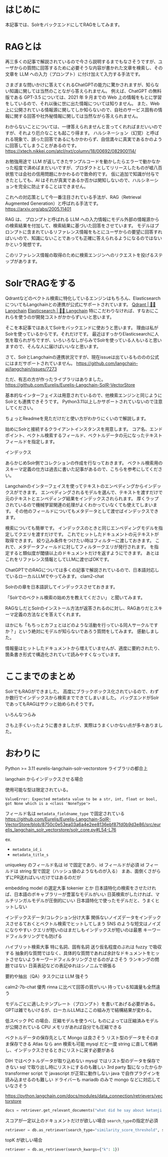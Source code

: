
# はじめに

本記事では、SolrをバックエンドにしてRAGをしてみます。

# RAGとは

再三多くの記事で解説されているので今さら説明するまでもなさそうですが、ユーザからの質問に回答するために必要そうな内容が書かれた文章を検索し、その文章を LLM への入力（プロンプト）に付け加えて入力する手法です。

さまざまな問いかけに答えてくれるChatGPTの能力に驚かされますが、知らない知識に関しては当然のことながら答えられません。
例えば、ChatGPT の無料版である GPT-3.5 については、2021 年 9 月までの Web 上の情報をもとに学習をしているので、それ以後に世に出た情報については知りません。 
また、Web 上に公開されている情報源に関してしか知らないので、自社のサービス固有の情報に関する回答や社外秘情報に関しては当然ながら答えられません。

わからないことについては、一律答えられませんと言ってくれればまだいいのですが、それより厄介なことも起こり得ます。
ハルシネーション（幻覚）と呼ばれる現象で、誤った回答であるにもかかわらず、自信満々に真実であるかのように回答してしまうことがあるのです。
https://xtech.nikkei.com/atcl/nxt/column/18/00692/082900114/

お勉強用途で LLM が返してきたサンプルコードを動かしたらエラーで動かなかった程度で済めばまだいいですが、プロダクトとしてリリースしたものが嘘八百状態では会社の信用問題にかかわるので致命的です。
仮に追加で知識が付与できたとしても、AI はそれが真実であるか否かは関知しないので、ハルシネーションを完全に防止することはできません。

これへの対応策として今一番注目されている手法が、RAG（Retrieval Augmented Generation）と呼ばれる手法です。
https://arxiv.org/abs/2005.11401

RAG は、 プロンプトと呼ばれる LLM への入力情報にモデル外部の情報源からの検索結果を付加して、検索結果に基づいた回答をさせています。
モデルはプロンプトに含まれているリファレンス情報をもとにユーザからの要望に回答すればいいので、知識にないことであっても正確に答えられるようになるのではないかという発想です。

このリファレンス情報の取得のために検索エンジンへのリクエストを投げるステップがあります。

# SolrでRAGをする

Qdrantなどのベクトル検索に特化しているエンジンはもちろん、ElasticsearchについてもLangchainとの連携が公式にサポートされています。
[Qdrant \| 🦜️🔗 Langchain](https://python.langchain.com/docs/integrations/vectorstores/qdrant)
[Elasticsearch \| 🦜️🔗 Langchain](https://python.langchain.com/docs/integrations/vectorstores/elasticsearch)
特にこだわりなければ、すなおにこれらを使うのが開発コストがかからずいいと思います。

そこを本記事ではあえてSolrをバックエンドに使おうと思います。
理由は私がSolrを使っているからです。それだけです。
最近はすっかりElasticsearchに人気を取られがちですが、いろいろなしがらみでSolrを使っている人もいると思いますので、そんな人に届けばいいなと思います。

さて、SolrとLangchainの連携状況ですが、現在issueは出ているもののの公式にはまだサポートされていません。
https://github.com/langchain-ai/langchain/issues/7273

ただ、有志の方が作ったライブラリはありました。
https://github.com/Eurelis/Eurelis-Langchain-SolR-VectorStore

基本的なインターフェイスは用意されているので、他検索エンジンと同じようにSolrとも連携できそうです。
Python3.11以上しかサポートされていないので注意してください。

ちょっとReadmeを見ただけだと使い方がわかりにくいので解説します。

始めにSolrと接続するクライアントインスタンスを用意します。
コア名、エンドポイント、ベクトル検索するフィールド、ベクトルデータの元になったテキストフィールドを指定します。


インデックス

あらかじめSolr側でコレクションの作成を行なっておきます。
ベクトル検索用のスキーマ定義の仕方は過去に書いた記事があるので、こちらを参考にしてください。

Langchainのインターフェイスを使ってテキストのエンペディングからインデックスができます。
エンペディングされるモデルを選んで、テキストを渡すだけで元のテキストとエンペディング結果をインデックスされられます。
厚くラップされているので機械学習関連の処理がよくわかっていなくても使えてしまいます。
その他のフィールドについてもメタデータとして渡せばインデックスできます。

検索についても簡単です。
インデックスのときと同じエンペディングモデルを指定してクエリを渡すだけです。
これでヒットしたドキュメントの元テキストが取得できます。
絞り込み条件をつけたい時はフィルターに渡しておきます。
これで、メタデータフィールドに対してフィルタークエリが発行されます。
を指定すると類似度が閾値以上のドキュメントだけを返すようにできます。
あとはこれをリファレンス情報としてLLMに渡せばOKです。

ChatGPTでのRAGについては多くの記事で解説されているので、日本語対応しているローカルLLMでやってみます。
clam2-chat

Solrのの章を日本語訳してインデックスさせておきます。

「Solrでのベクトル検索の始め方を教えてください」
と聞いてみます。

RAGなしだとSolrのインストール方法が返答されるのに対し、RAGありだとスキーマ定義の方法などを答えてくれます。

ほかにも「もちっとカフェとはどのような活動を行っている同人サークルですか？」という絶対にモデルが知らないであろう質問をしてみます。
感動しました。

情報量はヒットしたドキュメントから増えていませんが、適度に要約されたり、箇条書き形式で構造化されていて読みやすくなっています。


# ここまでのまとめ
SolrでもRAGができました。
高度にブラックボックス化されているので、わずか数行でインデックスから検索までできてしまいました。
バッグエンドがSolrであってもRAGはサクッと始められそうです。

いろんなつらみ

さも上手くいったように書きましたが、実際はうまくいかない点が多々ありました。

# おわりに


Python >= 3.11
eurelis-langchain-solr-vectorstore ライブラリの都合上

langchain からインデックスさせる場合

使用可能な型は限定されている。

```
ValueError: Expected metadata value to be a str, int, float or bool, got None which is a <class 'NoneType'>
```

フィールド名は
`metadata_fieldname_type`
で固定されている
https://github.com/Eurelis/Eurelis-Langchain-SolR-VectorStore/blob/8750c0e53ea03a6a4e2ee8136ebf87fd0b9d3e86/src/eurelis_langchain_solr_vectorstore/solr_core.py#L54-L76

ex.

- `metadata_id_i`
- `metadata_title_s`

uniquekey のフィールド名は id で固定であり、id フィールドが必須
id フィールドは string 型で固定（ハッシュ値のようなものが入る）
まあ、面倒くさがらずにPR送ればいいだけではあるのだが

embedding model の選定大事
tokenier とか
日本語特化の検索をさせたければ、日本語のボキャブラリーが豊富なモデルがいい
日英検索がしたければ、マルチリンガルモデルが圧倒的にいい
日本語特化で使ったモデルだと、うまくヒットしない

インデックスデータ/コレクション分け大事
関係ないノイズデータをインデックスさせるておくとベクトル検索でヒットしてしまう
SNS のような短文はノイズになりやすい
クエリが短いのはまだしもインデックスが短いのは最悪
キーワードフィルタリングでも防げる

ハイブリット検索大事
特に名詞、固有名詞
送り仮名程度のぶれは fuzzy で吸収する
抽象的な質問ではなく、具体的な質問であれば余計なドキュメントをヒットさせないようキーワードフィルタリングさせるのがよさそう
ランキングの問題ではない
日英表記などの表記ゆれはシノニムで頑張る

要約や抽出（QA）タスクには LLM 強そう

calm2-7b-chat 優秀
rinna に比べて回答の質がいい
持っている知識量も全然違う

モデルごとに適したテンプレート（プロンプト）を書いてあげる必要がある。
GPTは雑でもいけるが、ローカルLLMはここの組み方で結構結果が変わる。


低スペック PC の場合、圧縮モデルを使うべし
ものによっては圧縮済みモデルが公開されている
CPU メモリがあれば自分でも圧縮できる

ベクトルデータの保存先として Mongo は良さそう
リスト型のデータをそのまま保存できる
Atlas なら ann 検索も可能
mysql だと一度 string に直して格納し、インデックスさせるときにリストに戻す必要がある

DIH ではベクトルデータが取り込めない
mysql ではリスト型のデータを保存できない
sql で取り出し時にリストにするのも難しい
3rd party 製になったからか transformer script で javascript が正常に動作しない
java で自作プラグインを読み込ませるのも難しい
ドライバーも mariadb のみで mongo などに対応していなさそう

https://python.langchain.com/docs/modules/data_connection/retrievers/vectorstore

```python
docs = retriever.get_relevant_documents("what did he say about ketanji brown jackson")
```

スコアが一定以上のドキュメントだけが欲しい場合
`search_type`の指定が必須

```python
retriever = db.as_retriever(search_type="similarity_score_threshold", search_kwargs={"score_threshold": .5})
```

topK が欲しい場合

```python
retriever = db.as_retriever(search_kwargs={"k": 1})
```
